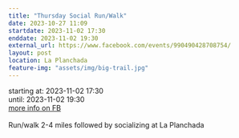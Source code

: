 ```yaml
---
title: "Thursday Social Run/Walk"
date: 2023-10-27 11:09
startdate: 2023-11-02 17:30
enddate: 2023-11-02 19:30
external_url: https://www.facebook.com/events/990490428708754/
layout: post
location: La Planchada
feature-img: "assets/img/big-trail.jpg"
---
```


starting at: 2023-11-02 17:30<br>until: 2023-11-02 19:30<br><a href="https://www.facebook.com/events/990490428708754/">more info on FB</a><br><br>Run/walk 2-4 miles followed by socializing at La Planchada <br>
  <br>
  
